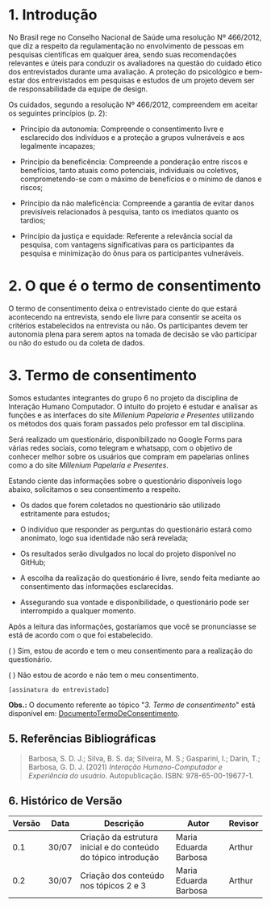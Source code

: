 # 1. Introdução

No Brasil rege no Conselho Nacional de Saúde uma resolução Nº 466/2012, que diz a respeito da regulamentação no envolvimento de pessoas em pesquisas científicas em qualquer área, sendo suas recomendações relevantes e úteis para conduzir os avaliadores na questão do cuidado ético dos entrevistados durante uma avaliação. A proteção do psicológico e bem-estar dos entrevistados em pesquisas e estudos de um projeto devem ser de responsabilidade da equipe de design. 

Os cuidados, segundo a resolução Nº 466/2012, compreendem em aceitar os seguintes princípios (p. 2):

- Princípio da autonomia: Compreende o consentimento livre e esclarecido dos indivíduos e a proteção a grupos vulneráveis e aos legalmente incapazes;

- Princípio da beneficência: Compreende a ponderação entre riscos e benefícios, tanto atuais como potenciais, individuais ou coletivos, comprometendo-se com o máximo de benefícios e o mínimo de danos e riscos;

- Princípio da não maleficência: Compreende  a garantia de evitar danos previsíveis relacionados à pesquisa, tanto os imediatos quanto os tardios;

- Princípio da justiça e equidade: Referente a relevância social da pesquisa, com vantagens significativas para os participantes da pesquisa e minimização do ônus para os participantes vulneráveis.


# 2. O que é o termo de consentimento

O termo de consentimento deixa o entrevistado ciente do que estará acontecendo na entrevista, sendo ele livre para consentir se aceita os critérios estabelecidos na entrevista ou não. Os participantes devem ter autonomia plena para serem aptos na tomada de decisão se vão participar ou não do estudo ou da coleta de dados.  

# 3. Termo de consentimento

Somos estudantes integrantes do grupo 6 no projeto da disciplina de Interação Humano Computador. O intuito do projeto é estudar e analisar as funções e as interfaces do site _Millenium Papelaria e Presentes_ utilizando os métodos dos quais foram passados pelo professor em tal disciplina. 

Será realizado um questionário, disponibilizado no Google Forms para várias redes sociais, como telegram e whatsapp, com o objetivo de conhecer melhor sobre os usuários que compram em papelarias onlines como a do site _Millenium Papelaria e Presentes_.  

Estando ciente das informações sobre o questionário disponíveis logo abaixo, solicitamos o seu consentimento a respeito.

- Os dados que forem coletados no questionário são utilizado estritamente para estudos;

- O indivíduo que responder as perguntas do questionário estará como anonimato, logo sua identidade não será revelada;

- Os resultados serão divulgados no local do projeto disponível no GitHub;

- A escolha da realização do questionário é livre, sendo feita mediante ao consentimento das informações esclarecidas.

- Assegurando sua vontade e disponibilidade, o questionário pode ser interrompido a qualquer momento.

Após a leitura das informações, gostaríamos que você se pronunciasse se está de acordo com o que foi estabelecido.

( ) Sim, estou de acordo e tem o meu consentimento para a realização do questionário.

(  ) Não estou de acordo e não tem o meu consentimento.

    [assinatura do entrevistado]

**Obs.:** O documento referente ao tópico "_3. Termo de consentimento_" está disponível em: [DocumentoTermoDeConsentimento](https://docs.google.com/document/d/1yArlRBQ563Ae6oOF6TA3FEbIgPMnMZB_SL0cr4wXx1o/edit?usp=sharing).


## 5. Referências Bibliográficas
> Barbosa, S. D. J.; Silva, B. S. da; Silveira, M. S.; Gasparini, I.; Darin, T.; Barbosa, G. D. J. (2021) _Interação Humano-Computador e Experiência do usuário_. Autopublicação. ISBN: 978-65-00-19677-1.

## 6. Histórico de Versão
| Versão    | Data | Descrição                 | Autor         | Revisor                        |
|-----------|------|---------------------------|---------------|--------------------------------|
| 0.1       |30/07 | Criação da estrutura inicial e do conteúdo do tópico introdução | Maria Eduarda Barbosa | Arthur |
| 0.2       |30/07 | Criação dos conteúdo nos tópicos 2 e 3 | Maria Eduarda Barbosa | Arthur |